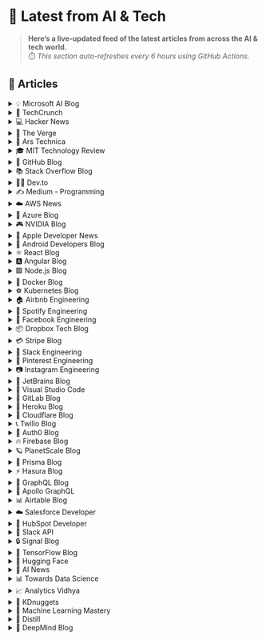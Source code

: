 # 📰 Latest from AI & Tech  

> **Here’s a live-updated feed of the latest articles from across the AI & tech world.**  
> ⏱️ *This section auto-refreshes every 6 hours using GitHub Actions.*

## 📰 Articles
<!-- BLOG-POST-LIST:START -->

<details>
<summary>💡 Microsoft AI Blog</summary>

- [A conversation with Kevin Scott: What’s next in AI](https://blogs.microsoft.com/ai/a-conversation-with-kevin-scott-whats-next-in-ai/) (2022-12-06)
- [From Hot Wheels to handling content: How brands are using Microsoft AI to be more productive and imaginative](https://blogs.microsoft.com/ai/from-hot-wheels-to-handling-content-how-brands-are-using-microsoft-ai-to-be-more-productive-and-imaginative/) (2022-10-12)
- [Microsoft open sources its ‘farm of the future’ toolkit](https://blogs.microsoft.com/ai/microsoft-open-sources-its-farm-of-the-future-toolkit/) (2022-10-06)
- [How data and AI will transform contact centres for financial services](https://cloudblogs.microsoft.com/industry-blog/en-gb/financial-services/2022/07/25/how-data-and-ai-will-transform-contact-centres-for-financial-services/) (2022-07-25)
- [AI-equipped drones study dolphins on the edge of extinction](https://news.microsoft.com/apac/features/ai-drones-dolphins-maui63/) (2022-07-21)

</details>

<details>
<summary>🚀 TechCrunch</summary>

- [Nothing closes $200M Series C led by Tiger Global, plans AI-first device launch](https://techcrunch.com/2025/09/15/nothing-closes-200m-series-c-led-by-tiger-global-plans-ai-first-device-launch/) (2025-09-16)
- [Rodatherm Energy wants to make geothermal more efficient, but will it be cheaper?](https://techcrunch.com/2025/09/15/rodatherm-energy-wants-to-make-geothermal-more-efficient-but-will-it-be-cheaper/) (2025-09-15)
- [With no DOJ breakup, Alphabet becomes a $3 trillion company ](https://techcrunch.com/2025/09/15/with-no-doj-breakup-alphabet-becomes-a-3-trillion-company/) (2025-09-15)
- [Divergent raises $290M to expand production of specialized military parts](https://techcrunch.com/2025/09/15/divergent-raises-290m-to-expand-production-of-specialized-military-parts/) (2025-09-15)
- [Robinhood plans to launch a startups fund open to all retail investors ](https://techcrunch.com/2025/09/15/robinhood-plans-to-launch-a-startups-fund-open-to-all-retail-investors/) (2025-09-15)

</details>

<details>
<summary>💻 Hacker News</summary>

- [Public static void main(String[] args) is dead](https://mccue.dev/pages/9-16-25-psvm) (2025-09-16)
- [Show HN: Pyproc – Call Python from Go Without CGO or Microservices](https://github.com/YuminosukeSato/pyproc) (2025-09-16)
- ["Your" vs. "My" in user interfaces](https://adamsilver.io/blog/your-vs-my-in-user-interfaces/) (2025-09-16)
- [Linux phones are more important now than ever](https://feddit.org/post/18353777) (2025-09-16)
- [I feel Apple has lost its alignment with me and other long-time customers](https://morrick.me/archives/10137) (2025-09-16)

</details>

<details>
<summary>📱 The Verge</summary>

- [Amazon’s next Prime Day sale is happening on October 7th](https://www.theverge.com/news/774151/amazon-october-prime-day-fall-dates-2025) (2025-09-16)
- [The best Xbox controller to buy right now](https://www.theverge.com/23025443/best-xbox-controllers-one-series-x-s) (2025-09-15)
- [Here are the best AirPods deals you can get right now](https://www.theverge.com/21302051/best-apple-airpods-deals) (2025-09-15)
- [Facebook gave our data to Cambridge Analytica and all I got was this $38.36](https://www.theverge.com/tech/778472/facebook-gave-our-data-to-cambridge-analytica-and-all-i-got-was-this-38-36) (2025-09-15)
- [The Supreme Court is Google’s last hope to avoid an Epic reckoning in October](https://www.theverge.com/news/778332/google-epic-play-store-lawsuit-30-days-supreme-court) (2025-09-15)

</details>

<details>
<summary>🔬 Ars Technica</summary>

- [Northrop Grumman’s new spacecraft is a real chonker](https://arstechnica.com/space/2025/09/northrop-grummans-new-spacecraft-is-a-real-chonker/) (2025-09-15)
- [RFK Jr. adds more anti-vaccine members to CDC vaccine advisory panel](https://arstechnica.com/health/2025/09/meet-the-latest-anti-vaccine-voices-on-rfk-jr-s-cdc-advisory-panel/) (2025-09-15)
- [Google releases VaultGemma, its first privacy-preserving LLM](https://arstechnica.com/ai/2025/09/google-releases-vaultgemma-its-first-privacy-preserving-llm/) (2025-09-15)
- [Internet Archive’s big battle with music publishers ends in settlement](https://arstechnica.com/tech-policy/2025/09/internet-archives-big-battle-with-music-publishers-ends-in-settlement/) (2025-09-15)
- [What do people actually use ChatGPT for? OpenAI provides some numbers.](https://arstechnica.com/ai/2025/09/seven-things-we-learned-from-openais-first-study-on-chatgpt-usage/) (2025-09-15)

</details>

<details>
<summary>🎓 MIT Technology Review</summary>

- [The Download: computing’s bright young minds, and cleaning up satellite streaks](https://www.technologyreview.com/2025/09/15/1123608/the-download-computings-bright-young-minds-and-cleaning-up-satellite-streaks/) (2025-09-15)
- [The Download: America’s gun crisis, and how AI video models work](https://www.technologyreview.com/2025/09/12/1123577/the-download-americas-gun-crisis-and-how-ai-video-models-work/) (2025-09-12)
- [How do AI models generate videos?](https://www.technologyreview.com/2025/09/12/1123562/how-do-ai-models-generate-videos/) (2025-09-12)
- [We can’t “make American children healthy again” without tackling the gun crisis](https://www.technologyreview.com/2025/09/11/1123553/maha-report-gun-violence-checkup/) (2025-09-11)
- [Partnering with generative AI in the finance function](https://www.technologyreview.com/2025/09/11/1123508/partnering-with-generative-ai-in-the-finance-function/) (2025-09-11)

</details>

<details>
<summary>🐙 GitHub Blog</summary>

- [Post-quantum security for SSH access on GitHub](https://github.blog/engineering/platform-security/post-quantum-security-for-ssh-access-on-github/) (2025-09-15)
- [Building personal apps with open source and AI](https://github.blog/open-source/maintainers/building-personal-apps-with-open-source-and-ai/) (2025-09-12)
- [GitHub Availability Report: August 2025](https://github.blog/news-insights/company-news/github-availability-report-august-2025/) (2025-09-11)
- [GitHub Copilot coding agent 101: Getting started with agentic workflows on GitHub](https://github.blog/ai-and-ml/github-copilot/github-copilot-coding-agent-101-getting-started-with-agentic-workflows-on-github/) (2025-09-11)
- [Your guide to GitHub Universe 2025: The schedule just launched!](https://github.blog/news-insights/company-news/your-guide-to-github-universe-2025-the-schedule-just-launched/) (2025-09-10)

</details>

<details>
<summary>📚 Stack Overflow Blog</summary>

- [What an MCP implementation looks like at a CRM company](https://stackoverflow.blog/2025/09/16/what-an-mcp-implementation-looks-like-at-a-crm-company/) (2025-09-16)
- [Planning to Arm mobile devices with chips that handle AI](https://stackoverflow.blog/2025/09/12/planning-to-arm-mobile-devices-with-chips-that-handle-ai/) (2025-09-12)
- [How AI is reshaping developer teams and the future of software development](https://stackoverflow.blog/2025/09/11/how-ai-is-reshaping-developer-teams/) (2025-09-11)
- [AI vs Gen Z: How AI has changed the career pathway for junior developers](https://stackoverflow.blog/2025/09/10/ai-vs-gen-z/) (2025-09-10)
- [We built stackoverflow.ai with the community and for the community](https://stackoverflow.blog/2025/09/09/we-built-stackoverflow-ai-with-the-community-and-for-the-community/) (2025-09-09)

</details>

<details>
<summary>👨‍💻 Dev.to</summary>

- [A Beginner’s Guide to Channel Attribution Modeling in Marketing (with Markov Chains and an R Case Study)](https://dev.to/thedatageek/a-beginners-guide-to-channel-attribution-modeling-in-marketing-with-markov-chains-and-an-r-case-3m03) (2025-09-16)
- [Stop Repeating Yourself: How Custom Hooks Will Change Your React Code Forever](https://dev.to/ilsa_shaikh_089e2bfab0bf4/stop-repeating-yourself-how-custom-hooks-will-change-your-react-code-forever-36i) (2025-09-16)
- [Ringer Movies: ‘Tin Cup’ — Classic Sports Movie, Flawed Classic, or Both? | The Rewatchables](https://dev.to/popcorn_movies/ringer-movies-tin-cup-classic-sports-movie-flawed-classic-or-both-the-rewatchables-4dal) (2025-09-16)
- [How to structure a Modular Monolith](https://dev.to/shieldstring/how-to-structure-a-modular-monolith-110o) (2025-09-16)
- [It helps beginners in ML not just preprocess data (missing values, encoding, scaling, outliers) but also generate reports + plots of transformations. ⚡](https://dev.to/rushedcomet/it-helps-beginners-in-ml-not-just-preprocess-data-missing-values-encoding-scaling-outliers-but-5ehp) (2025-09-16)

</details>

<details>
<summary>✍️ Medium - Programming</summary>

- [The Art of Defensive Programming](https://shadisbaih.medium.com/the-art-of-defensive-programming-da5f87e0959a?source=rss------programming-5) (2025-09-16)
- [ Premium Real Estate Investment Near Jaipur](https://medium.com/@yogeshnagar_83290/premium-real-estate-investment-near-jaipur-fe0b65e70b03?source=rss------programming-5) (2025-09-16)
- [The programming has 0 so u can start anytime](https://medium.com/@shivangi.rgsm105/the-programming-has-0-so-u-can-start-anytime-98cac2f63be9?source=rss------programming-5) (2025-09-16)
- [How to Reduce Docker Image Size with Multi-Stage Builds](https://medium.com/@kanhaaggarwal/how-to-reduce-docker-image-size-with-multi-stage-builds-cb9035b6cfba?source=rss------programming-5) (2025-09-16)
- [Network Requests with Ktor Client in Android Jetpack Compose](https://alenibric.medium.com/network-requests-with-ktor-client-in-android-jetpack-compose-ff2202501bb4?source=rss------programming-5) (2025-09-16)

</details>

<details>
<summary>☁️ AWS News</summary>

- [AWS named as a Leader in 2025 Gartner Magic Quadrant for Cloud-Native Application Platforms and Container Management](https://aws.amazon.com/blogs/aws/aws-named-as-a-leader-in-2025-gartner-magic-quadrant-for-cloud-native-application-platforms-and-container-management/) (2025-09-15)
- [AWS Weekly Roundup: Strands Agents 1M+ downloads, Cloud Club Captain, AI Agent Hackathon, and more (September 15, 2025)](https://aws.amazon.com/blogs/aws/aws-weekly-roundup-strands-agents-1m-downloads-cloud-club-captain-ai-agent-hackathon-and-more-september-15-2025/) (2025-09-15)
- [Announcing Amazon EC2 M4 and M4 Pro Mac instances](https://aws.amazon.com/blogs/aws/announcing-amazon-ec2-m4-and-m4-pro-mac-instances/) (2025-09-12)
- [Accelerate serverless testing with LocalStack integration in VS Code IDE](https://aws.amazon.com/blogs/aws/accelerate-serverless-testing-with-localstack-integration-in-vs-code-ide/) (2025-09-11)
- [AWS Weekly Roundup: AWS Transform, Amazon Neptune, and more (September 8, 2025)](https://aws.amazon.com/blogs/aws/aws-weekly-roundup-aws-transform-amazon-neptune-and-more-september-8-2025/) (2025-09-08)

</details>

<details>
<summary>🔵 Azure Blog</summary>

- [Accelerating AI and databases with Azure Container Storage, now 7 times faster and open source](https://azure.microsoft.com/en-us/blog/accelerating-ai-and-databases-with-azure-container-storage-now-7-times-faster-and-open-source/) (2025-09-15)
- [Agent Factory: Connecting agents, apps, and data with new open standards like MCP and A2A](https://azure.microsoft.com/en-us/blog/agent-factory-connecting-agents-apps-and-data-with-new-open-standards-like-mcp-and-a2a/) (2025-09-10)
- [Ask Ralph: Where style meets AI—a new era of conversational commerce](https://www.microsoft.com/en-us/industry/blog/retail/2025/09/09/ask-ralph-where-style-meets-ai-a-new-era-of-conversational-commerce/) (2025-09-09)
- [Azure mandatory multifactor authentication: Phase 2 starting in October 2025](https://azure.microsoft.com/en-us/blog/azure-mandatory-multifactor-authentication-phase-2-starting-in-october-2025/) (2025-09-05)
- [Microsoft Cost Management updates—July & August 2025](https://azure.microsoft.com/en-us/blog/microsoft-cost-management-updates-july-august-2025/) (2025-09-04)

</details>

<details>
<summary>🎮 NVIDIA Blog</summary>

- [Reaching Across the Isles: UK-LLM Brings AI to UK Languages With NVIDIA Nemotron](https://blogs.nvidia.com/blog/uk-llm-nemotron/) (2025-09-14)
- [Paint It Blackwell: GeForce RTX 5080 SuperPOD Rollout Begins](https://blogs.nvidia.com/blog/geforce-now-thursday-blackwell-rtx-launch/) (2025-09-10)
- [‘Safety First, Always,’ NVIDIA VP of Automotive Says, Unveiling the Future of AI-Defined Vehicles at IAA Mobility](https://blogs.nvidia.com/blog/iaa-mobility-ai-defined-vehicles/) (2025-09-09)
- [NVIDIA Blackwell Ultra Sets the Bar in New MLPerf Inference Benchmark](https://blogs.nvidia.com/blog/mlperf-inference-blackwell-ultra/) (2025-09-09)
- [NVIDIA Partners With AI Infrastructure Ecosystem to Unveil Reference Design for Giga-Scale AI Factories](https://blogs.nvidia.com/blog/ai-factories-reference-design/) (2025-09-09)

</details>

<details>
<summary>🍎 Apple Developer News</summary>

- [App Store submissions now open for the latest OS releases](https://developer.apple.com/news/?id=6lxhtioi) (2025-09-09)
- [Hello Developer: September 2025](https://developer.apple.com/news/?id=6zd7a3al) (2025-09-02)
- [Awe dropping.](https://developer.apple.com/news/?id=p9nukitr) (2025-08-26)
- [Tax and Price Updates for Apps, In-App Purchases, and Subscriptions](https://developer.apple.com/news/?id=yo2104n5) (2025-08-21)
- [Hello Developer: August 2025](https://developer.apple.com/news/?id=4qkavrhc) (2025-08-05)

</details>

<details>
<summary>🤖 Android Developers Blog</summary>

- [Simplifying advanced networking with DHCPv6 Prefix Delegation](https://android-developers.googleblog.com/2025/09/simplifying-advanced-networking-with.html) (2025-09-15)
- [HDR and User Interfaces](https://android-developers.googleblog.com/2025/09/hdr-and-user-interfaces.html) (2025-09-10)
- [#WeArePlay: Meet the people using Google AI to solve problems in agriculture, education, and pet care](https://android-developers.googleblog.com/2025/09/weareplay-meet-people-using-google-ai.html) (2025-09-10)
- [Improve app performance with optimized resource shrinking](https://android-developers.googleblog.com/2025/09/improve-app-performance-with-optimized-resource-shrinking.html) (2025-09-09)
- [Elevating media playback: Introducing preloading with Media3 - Part 1](https://android-developers.googleblog.com/2025/09/introducing-preloading-with-media3.html) (2025-09-05)

</details>

<details>
<summary>⚛️ React Blog</summary>

- [React Labs: What We've Been Working On – June 2022](https://reactjs.org/blog/2022/06/15/react-labs-what-we-have-been-working-on-june-2022.html) (2022-06-15)
- [React v18.0](https://reactjs.org/blog/2022/03/29/react-v18.html) (2022-03-29)
- [How to Upgrade to React 18](https://reactjs.org/blog/2022/03/08/react-18-upgrade-guide.html) (2022-03-08)
- [React Conf 2021 Recap](https://reactjs.org/blog/2021/12/17/react-conf-2021-recap.html) (2021-12-17)
- [The Plan for React 18](https://reactjs.org/blog/2021/06/08/the-plan-for-react-18.html) (2021-06-08)

</details>

<details>
<summary>🅰️ Angular Blog</summary>

- [Angular Summer Update 2025](https://blog.angular.dev/angular-summer-update-2025-1987592a0b42?source=rss----447683c3d9a3---4) (2025-08-29)
- [The Angular Custom Profiling Track is now available](https://blog.angular.dev/the-angular-custom-profiling-track-is-now-available-0f9d8d36218a?source=rss----447683c3d9a3---4) (2025-07-02)
- [Announcing Angular v20](https://blog.angular.dev/announcing-angular-v20-b5c9c06cf301?source=rss----447683c3d9a3---4) (2025-05-28)
- [Build AI-Powered Apps With Genkit and Angular](https://blog.angular.dev/build-ai-powered-apps-with-genkit-and-angular-707db8918c3a?source=rss----447683c3d9a3---4) (2025-03-18)
- [Seamless data fetching with httpResource](https://blog.angular.dev/seamless-data-fetching-with-httpresource-71ba7c4169b9?source=rss----447683c3d9a3---4) (2025-03-07)

</details>

<details>
<summary>🟩 Node.js Blog</summary>

- [Node.js v24.8.0 (Current)](https://nodejs.org/en/blog/release/v24.8.0) (2025-09-10)
- [Node.js v20.19.5 (LTS)](https://nodejs.org/en/blog/release/v20.19.5) (2025-09-03)
- [Node.js v22.19.0 (LTS)](https://nodejs.org/en/blog/release/v22.19.0) (2025-08-28)
- [Node.js v24.7.0 (Current)](https://nodejs.org/en/blog/release/v24.7.0) (2025-08-27)
- [Node.js v24.6.0 (Current)](https://nodejs.org/en/blog/release/v24.6.0) (2025-08-14)

</details>

<details>
<summary>🐳 Docker Blog</summary>

- [The Nine Rules of AI PoC Success: How to Build Demos That Actually Ship](https://www.docker.com/blog/ai-poc-success-rules/) (2025-09-15)
- [From Hallucinations to Prompt Injection: Securing AI Workflows at Runtime](https://www.docker.com/blog/secure-ai-agents-runtime-security/) (2025-09-10)
- [Docker Acquisition of MCP Defender Helps Meet Challenges of Securing the Agentic Future](https://www.docker.com/blog/docker-acquires-mcp-defender-ai-agent-security/) (2025-09-05)
- [Hybrid AI Isn’t the Future — It’s Here (and It Runs in Docker using the Minions protocol)](https://www.docker.com/blog/hybrid-ai-and-how-it-runs-in-docker/) (2025-09-04)
- [You are Doing MCP Wrong: 3 Big Misconceptions](https://www.docker.com/blog/mcp-misconceptions-tools-agents-not-api/) (2025-09-03)

</details>

<details>
<summary>☸️ Kubernetes Blog</summary>

- [Kubernetes v1.34: Decoupled Taint Manager Is Now Stable](https://kubernetes.io/blog/2025/09/15/kubernetes-v1-34-decoupled-taint-manager-is-now-stable/) (2025-09-15)
- [Kubernetes v1.34: Autoconfiguration for Node Cgroup Driver Goes GA](https://kubernetes.io/blog/2025/09/12/kubernetes-v1-34-cri-cgroup-driver-lookup-now-ga/) (2025-09-12)
- [Kubernetes v1.34: Mutable CSI Node Allocatable Graduates to Beta](https://kubernetes.io/blog/2025/09/11/kubernetes-v1-34-mutable-csi-node-allocatable-count/) (2025-09-11)
- [Kubernetes v1.34: Use An Init Container To Define App Environment Variables](https://kubernetes.io/blog/2025/09/10/kubernetes-v1-34-env-files/) (2025-09-10)
- [Kubernetes v1.34: Snapshottable API server cache](https://kubernetes.io/blog/2025/09/09/kubernetes-v1-34-snapshottable-api-server-cache/) (2025-09-09)

</details>

<details>
<summary>🏠 Airbnb Engineering</summary>

- [Migrating Airbnb’s JVM Monorepo to Bazel](https://medium.com/airbnb-engineering/migrating-airbnbs-jvm-monorepo-to-bazel-33f90eda51ec?source=rss----53c7c27702d5---4) (2025-08-13)
- [Seamless Istio Upgrades at Scale](https://medium.com/airbnb-engineering/seamless-istio-upgrades-at-scale-bcb0e49c5cf8?source=rss----53c7c27702d5---4) (2025-08-07)
- [Achieving High Availability with distributed database on Kubernetes at Airbnb](https://medium.com/airbnb-engineering/achieving-high-availability-with-distributed-database-on-kubernetes-at-airbnb-58cc2e9856f4?source=rss----53c7c27702d5---4) (2025-07-28)
- [Understanding and Improving SwiftUI Performance](https://medium.com/airbnb-engineering/understanding-and-improving-swiftui-performance-37b77ac61896?source=rss----53c7c27702d5---4) (2025-06-24)
- [Load Testing with Impulse at Airbnb](https://medium.com/airbnb-engineering/load-testing-with-impulse-at-airbnb-f466874d03d2?source=rss----53c7c27702d5---4) (2025-06-09)

</details>

<details>
<summary>🎵 Spotify Engineering</summary>

- [Incident Report: Spotify Outage on April 16, 2025](https://engineering.atspotify.com/2025/5/incident-report-spotify-outage-on-april-16-2025/) (2025-05-09)
- [Celebrating Five Years of Backstage: From Open Source Project to Enterprise Business](https://engineering.atspotify.com/2025/4/celebrating-five-years-of-backstage/) (2025-04-23)
- [A Behind-the-Scenes Look at How We Release the Spotify App (Part 1)](https://engineering.atspotify.com/2025/4/how-we-release-the-spotify-app-part-1/) (2025-04-17)
- [An Insider’s Tips for Taking the Certified Backstage Associate (CBA) Exam](https://engineering.atspotify.com/2025/3/certified-backstage-associate-exam-tips/) (2025-03-25)
- [Building Confidence: A Case Study in How to Create Confidence Scores for GenAI Applications](https://engineering.atspotify.com/2024/12/building-confidence-a-case-study-in-how-to-create-confidence-scores-for-genai-applications/) (2024-12-12)

</details>

<details>
<summary>👥 Facebook Engineering</summary>

- [Read Meta’s 2025 Sustainability Report](https://sustainability.atmeta.com/2025-sustainability-report/) (2025-09-12)
- [A New Ranking Framework for Better Notification Quality on Instagram](https://engineering.fb.com/2025/09/02/ml-applications/a-new-ranking-framework-for-better-notification-quality-on-instagram/) (2025-09-02)
- [Enabling Kotlin incremental compilation on Buck2](https://engineering.fb.com/2025/08/26/open-source/enabling-kotlin-incremental-compilation-on-buck2/) (2025-08-26)
- [Creating AI agent solutions for warehouse data access and security](https://engineering.fb.com/2025/08/13/data-infrastructure/agentic-solution-for-warehouse-data-access/) (2025-08-13)
- [Federation Platform and Privacy Waves: How Meta distributes compliance-related tasks at scale](https://engineering.fb.com/2025/08/11/security/federation-platform-privacy-waves-meta-distributes-compliance-tasks/) (2025-08-11)

</details>

<details>
<summary>📦 Dropbox Tech Blog</summary>

- [Hack Week 2025: How these engineers liquid-cooled a GPU server](https://dropbox.tech/culture/hack-week-2025-liquid-cooling-gpu-server) (2025-08-27)
- [Driving AI adoption at Dropbox: a conversation with CTO Ali Dasdan](https://dropbox.tech/culture/ai-adoption-productivity-dropbox-cto-ali-dasdan) (2025-08-19)
- [Making file encryption fast and secure for teams with advanced key management](https://dropbox.tech/security/file-encryption-teams-advanced-key-management) (2025-07-10)
- [Seventh-generation server hardware at Dropbox: our most efficient and capable architecture yet](https://dropbox.tech/infrastructure/seventh-generation-server-hardware) (2025-07-02)
- [How we brought multimedia search to Dropbox Dash](https://dropbox.tech/infrastructure/multimedia-search-dropbox-dash-evolution) (2025-05-29)

</details>

<details>
<summary>💳 Stripe Blog</summary>

- [A framework for pricing AI products](https://stripe.com/blog/a-framework-for-pricing-ai-products) (2025-09-11)
- [Introducing Tempo, the payments-first blockchain](https://tempo.xyz/launch-announcement) (2025-09-04)
- [The conversion paradox: 3DS trends in regulated markets](https://stripe.com/blog/3ds-trends-in-regulated-markets) (2025-08-26)
- [The top industries and business models using AI for fraud prevention](https://stripe.com/blog/top-industries-and-business-models-using-ai-for-fraud-prevention) (2025-08-12)
- [How we built it: Jurisdiction resolution for Stripe Tax](https://stripe.com/blog/how-we-built-it-jurisdiction-resolution-for-stripe-tax) (2025-07-10)

</details>

<details>
<summary>💬 Slack Engineering</summary>

- [Building Slack’s Anomaly Event Response](https://slack.engineering/building-slacks-anomaly-event-response/) (2025-09-04)
- [Optimizing Our E2E Pipeline](https://slack.engineering/speedup-e2e-testing/) (2025-04-14)
- [How we built enterprise search to be secure and private](https://slack.engineering/how-we-built-enterprise-search-to-be-secure-and-private/) (2025-03-07)
- [Automated Accessibility Testing at Slack](https://slack.engineering/automated-accessibility-testing-at-slack/) (2025-01-07)
- [Migration Automation: Easing the Jenkins → GHA shift with help from AI](https://slack.engineering/migration-automation-easing-the-jenkins-%e2%86%92-gha-shift-with-help-from-ai/) (2024-12-16)

</details>

<details>
<summary>📌 Pinterest Engineering</summary>

- [Next Gen Data Processing at Massive Scale At Pinterest With Moka (Part 2 of 2)](https://medium.com/pinterest-engineering/next-gen-data-processing-at-massive-scale-at-pinterest-with-moka-part-2-of-2-d0210ded34e0?source=rss-ef81ef829bcb------2) (2025-09-10)
- [Developer Experience at Pinterest: The Journey to PinConsole](https://medium.com/pinterest-engineering/developer-experience-at-pinterest-the-journey-to-pinconsole-b34ac9e3bdd9?source=rss-ef81ef829bcb------2) (2025-08-22)
- [Debugging the One-in-a-Million Failure: Migrating Pinterest’s Search Infrastructure to Kubernetes](https://medium.com/pinterest-engineering/debugging-the-one-in-a-million-failure-migrating-pinterests-search-infrastructure-to-kubernetes-bef9af9dabf4?source=rss-ef81ef829bcb------2) (2025-07-16)
- [Next Gen Data Processing at Massive Scale At Pinterest With Moka (Part 1 of 2)](https://medium.com/pinterest-engineering/next-gen-data-processing-at-massive-scale-at-pinterest-with-moka-part-1-of-2-39a36d5e82c4?source=rss-ef81ef829bcb------2) (2025-07-11)
- [Scaling Pinterest ML Infrastructure with Ray: From Training to End-to-End ML Pipelines](https://medium.com/pinterest-engineering/scaling-pinterest-ml-infrastructure-with-ray-from-training-to-end-to-end-ml-pipelines-4038b9e837a0?source=rss-ef81ef829bcb------2) (2025-06-24)

</details>

<details>
<summary>📷 Instagram Engineering</summary>

- [The Instagram Engineering Blog has a new location](https://instagram-engineering.com/the-instagram-engineering-blog-has-a-new-location-85de9ab8d90f?source=rss----37dc2a3034f2---4) (2022-07-12)
- [Five things I learned about working on content quality at Instagram](https://instagram-engineering.com/five-things-i-learned-about-working-on-content-quality-at-instagram-5031b1342bea?source=rss----37dc2a3034f2---4) (2020-01-25)
- [Instagram Data Saver Mode](https://instagram-engineering.com/instagram-data-saver-mode-ffb01fd5a6bd?source=rss----37dc2a3034f2---4) (2019-12-13)
- [Powered by AI: Instagram’s Explore recommender system](https://instagram-engineering.com/powered-by-ai-instagrams-explore-recommender-system-7ca901d2a882?source=rss----37dc2a3034f2---4) (2019-11-26)
- [10 Questions with Shupin Mao, Well-being tech lead](https://instagram-engineering.com/10-questions-with-shupin-mao-well-being-tech-lead-3b19f19b168d?source=rss----37dc2a3034f2---4) (2019-11-08)

</details>

<details>
<summary>💎 JetBrains Blog</summary>

- [Introducing the Constexpr Debugger](https://blog.jetbrains.com/clion/2025/09/introducing-constexpr-debugger/) (2025-09-15)
- [GameDev Day 2025 Is Back in October!](https://blog.jetbrains.com/dotnet/2025/09/15/gamedev-day-2025-is-back-in-october/) (2025-09-14)
- [Your Voice Belongs Here: Creating Compelling KotlinConf Proposals [Livestream]](https://blog.jetbrains.com/kotlin/2025/09/creating-kotlinconf-proposals/) (2025-09-12)
- [Achieve Effortless GitHub Releases With a New Plugin for TeamCity](https://blog.jetbrains.com/teamcity/2025/09/teamcity-github-releases-plugin/) (2025-09-12)
- [JetBrains at the ICPC World Finals 2025 Baku](https://blog.jetbrains.com/blog/2025/09/11/jetbrains-at-the-icpc-world-finals-2025-baku/) (2025-09-11)

</details>

<details>
<summary>📝 Visual Studio Code</summary>

- [Introducing auto model selection (preview)](https://code.visualstudio.com/blogs/2025/09/15/autoModelSelection) (2025-09-15)
- [August 2025 (version 1.104)](https://code.visualstudio.com/updates/v1_104) (2025-09-11)
- [VS Code Dev Days – Join an event near you to learn about AI-assisted development](https://code.visualstudio.com/blogs/2025/08/27/vscode-dev-days) (2025-08-26)
- [July 2025 (version 1.103)](https://code.visualstudio.com/updates/v1_103) (2025-08-07)
- [Command GitHub's Coding Agent from VS Code](https://code.visualstudio.com/blogs/2025/07/17/copilot-coding-agent) (2025-07-17)

</details>

<details>
<summary>🦊 GitLab Blog</summary>

- [GitLab and Accenture announce Global Reseller Agreement](https://about.gitlab.com/blog/gitlab-and-accenture-announce-global-reseller-agreement/) (2025-09-15)
- [How we supercharged GitLab CI statuses with WebSockets](https://about.gitlab.com/blog/how-we-supercharged-gitlab-ci-statuses-with-websockets/) (2025-09-15)
- [Supercharge your Git workflows](https://about.gitlab.com/blog/supercharge-your-git-workflows/) (2025-09-10)
- [A developer's guide to building secure retail apps with GitLab](https://about.gitlab.com/blog/a-developers-guide-to-building-secure-retail-apps-with-gitlab/) (2025-09-04)
- [Vibe coding with GitLab Duo Agent Platform: Issue to MR Flow](https://about.gitlab.com/blog/vibe-coding-with-gitlab-duo-agent-platform-issue-to-mr-flow/) (2025-09-03)

</details>

<details>
<summary>💜 Heroku Blog</summary>

- [Securing Salesforce Integrations with Heroku AppLink](https://www.heroku.com/blog/securing-salesforce-integrations-with-heroku-applink/) (2025-09-10)
- [Triage and Fix with Confidence: heroku run and OTel on Heroku Fir](https://www.heroku.com/blog/heroku-run-and-otel-on-heroku-fir/) (2025-09-08)
- [Corrective Action Update for the Heroku June 10th Outage](https://www.heroku.com/blog/corrective-action-update-june-10-outage/) (2025-09-05)
- [Discover How Heroku’s AI PaaS Delivers Real-World Results at Dreamforce](https://www.heroku.com/blog/heroku-ai-paas-dreamforce-2025/) (2025-09-04)
- [Amazon Nova Models: Now Available on Heroku](https://www.heroku.com/blog/amazon-nova-models-now-available/) (2025-08-26)

</details>

<details>
<summary>🔶 Cloudflare Blog</summary>

- [Integrating CrowdStrike Falcon Fusion SOAR with Cloudflare’s SASE platform](https://blog.cloudflare.com/integrating-crowdstrike-falcon-fusion-soar-with-cloudflares-sase-platform/) (2025-09-15)
- [A deep dive into Cloudflare’s September 12, 2025 dashboard and API outage](https://blog.cloudflare.com/deep-dive-into-cloudflares-sept-12-dashboard-and-api-outage/) (2025-09-13)
- [Bringing Node.js HTTP servers to Cloudflare Workers](https://blog.cloudflare.com/bringing-node-js-http-servers-to-cloudflare-workers/) (2025-09-08)
- [Addressing the unauthorized issuance of multiple TLS certificates for 1.1.1.1](https://blog.cloudflare.com/unauthorized-issuance-of-certificates-for-1-1-1-1/) (2025-09-04)
- [AI Week 2025: Recap](https://blog.cloudflare.com/ai-week-2025-wrapup/) (2025-09-03)

</details>

<details>
<summary>📞 Twilio Blog</summary>

- [
Redesigning Twilio’s Onboarding Experience: What’s New
](
https://www.twilio.com/en-us/blog/developers/redesigning-twilio-onboarding-experience-whats-new
) (2025-09-10)
- [
Twilio’s 2025 Heightened Awareness Period: Ensuring Reliable Messaging for Peak Season
](
https://www.twilio.com/en-us/blog/products/twilio-s-2025-heightened-awareness-period--ensuring-reliable-mes
) (2025-09-10)
- [
A Heartfelt Thanks to Our Community of Builders
](
https://www.twilio.com/en-us/blog/company/news/fast-company-2025-best-workplaces-innovators
) (2025-09-09)
- [
The End of the Emergency Plan-as-Usual
](
https://www.twilio.com/en-us/blog/insights/crisis-readiness-use-cases
) (2025-09-09)
- [
Perform a Warm Transfer to a Human Agent from the OpenAI Realtime API using Twilio Programmable SIP and TypeScript
](
https://www.twilio.com/en-us/blog/developers/tutorials/product/warm-transfer-openai-realtime-programmable-sip
) (2025-09-08)

</details>

<details>
<summary>🔐 Auth0 Blog</summary>

- [Integrate Your Auth0 Secured Remote MCP Server in ChatGPT Developer Mode](https://auth0.com/blog/add-remote-mcp-server-chatgpt/) (2025-09-11)
- [Defending Against AI-Powered CLI Supply Chain Attacks](https://auth0.com/blog/defending-against-ai-powered-cli-supply-chain-attacks/) (2025-09-10)
- [August 2025 in Auth0: Non-Unique Emails, DPoP, and TLS Fingerprints](https://auth0.com/blog/august-2025-in-auth0-non-unique-emails-dpop-and-tls-fingerprints/) (2025-09-09)
- [How to Configure the Auth0 MCP Server in VS Code for AI Assistant Integration](https://auth0.com/blog/auth0-mcp-server-in-vscode/) (2025-09-08)
- [Dealing With Non-Human Identities](https://auth0.com/blog/dealing-with-non-human-identities-nhi/) (2025-09-05)

</details>

<details>
<summary>🔥 Firebase Blog</summary>

- [#FirebaserFriday: Frank van Puffelen](http://firebase.googleblog.com/2022/02/meet-firebaser-Puf.html) (2022-03-18)
- [How Firebase Performance Monitoring optimized app startup time](http://firebase.googleblog.com/2022/03/how-Firebase-Performance-Monitoring-optimized-app-startup-time.html) (2022-03-09)
- [Using Machine Learning to optimize mobile game experiences](http://firebase.googleblog.com/2022/02/custom-ondevice-machine-learning.html) (2022-02-15)
- [Accept Payments with Cloud Firestore and Google Pay](http://firebase.googleblog.com/2022/02/accept-payments-with-Cloud-Firestore-and-Google-Pay.html) (2022-02-11)
- [Everything you need to know about Remote Config’s latest personalization feature](http://firebase.googleblog.com/2022/01/remote-config-personalization-overview.html) (2022-01-26)

</details>

<details>
<summary>🪐 PlanetScale Blog</summary>

- [Postgres High Availability with CDC](https://planetscale.com/blog/postgres-ha-with-cdc) (2025-09-12)
- [Announcing Neki](https://planetscale.com/blog/announcing-neki) (2025-08-11)
- [Caching](https://planetscale.com/blog/caching) (2025-07-08)
- [The principles of extreme fault tolerance](https://planetscale.com/blog/the-principles-of-extreme-fault-tolerance) (2025-07-03)
- [Announcing PlanetScale for Postgres](https://planetscale.com/blog/planetscale-for-postgres) (2025-07-01)

</details>

<details>
<summary>🔷 Prisma Blog</summary>

- [Key takeaways from the Discover Data DX virtual event](https://www.prisma.io/blog/datadx-event-recap-z5Pcp6HzBz5m) (2023-12-13)
- [Prisma Accelerate now in General Availability](https://www.prisma.io/blog/accelerate-ga-release-I9cQM6bSf2g6) (2023-10-26)
- [Support for Serverless Database Drivers in Prisma ORM Is Now in Preview](https://www.prisma.io/blog/serverless-database-drivers-KML1ehXORxZV) (2023-10-06)
- [Launching the Data DX Manifesto: Shaping a new paradigm in data-driven development](https://www.prisma.io/blog/datadx-manifesto-ikgyqj170k8h) (2023-10-05)
- [SQLite on the Edge: Prisma Support for Turso is in Early Access](https://www.prisma.io/blog/prisma-turso-ea-support-rXGd_Tmy3UXX) (2023-09-28)

</details>

<details>
<summary>⚡ Hasura Blog</summary>

- [Data access layer: Unlocking the full potential of financial data](https://hasura.io/blog/data-access-layer-unlocking-the-full-potential-of-financial-data/) (2025-03-24)
- [Time-traveling through your data architecture: Using data agents to understand change](https://hasura.io/blog/time-traveling-through-your-data-architecture-using-data-agents-to-understand-change/) (2025-03-19)
- [Data products, data contracts: A new model for data management in financial services](https://hasura.io/blog/data-products-data-contracts-a-new-model-for-data-management-in-financial-services/) (2025-03-18)
- [How PromptQL achieves 100% accuracy for AI on enterprise data](https://hasura.io/blog/how-promptql-achieves-100-accuracy-for-ai-on-enterprise-data/) (2025-03-11)
- [Hasura: Powerful access control on MongoDB data](https://hasura.io/blog/hasura-powerful-access-control-on-mongodb-data/) (2025-03-05)

</details>

<details>
<summary>🔗 GraphQL Blog</summary>

- [Introducing the New GraphQL.org: A Decade of Evolution, Redesigned](https://graphql.org/blog/2025-09-08-announcing-graphqldotorg) (2025-09-08)
- [Announcing the September 2025 Edition of the GraphQL Specification](https://graphql.org/blog/2025-09-08-september-edition) (2025-09-08)
- [GraphQL: Supercharging AI](https://graphql.org/blog/2025-07-03-graphql-supercharging-ai) (2025-07-03)
- [📣 May 2025 GraphQL Foundation Board Meeting Recap](https://graphql.org/blog/2025-06-27-governing-board-recap) (2025-06-27)
- [GraphQL.js Docs Updates, April - May 2025](https://graphql.org/blog/2025-06-26-docs-updates) (2025-06-26)

</details>

<details>
<summary>🚀 Apollo GraphQL</summary>

- [Apollo Client 4.0: A Leaner and Cleaner GraphQL Client with No Compromises](https://www.apollographql.com/blog/announcing-apollo-client-4-0) (2025-09-03)
- [How Indeed’s Bold Bet on Parallel API Platforms Paid Off](https://www.apollographql.com/blog/how-indeeds-bold-bet-on-parallel-api-platforms-paid-off) (2025-09-02)
- [MCP Server Builder Drop: July Highlights from San Francisco and New York](https://www.apollographql.com/blog/mcp-server-builder-drop-july-highlights-from-san-francisco-and-new-york) (2025-08-12)
- [Introducing Authorization for Apollo MCP Server: Secure AI Access to Your GraphQL APIs](https://www.apollographql.com/blog/introducing-authorization-for-apollo-mcp-server) (2025-08-08)
- [Announcing the Apollo GraphOS Operator in Public Preview](https://www.apollographql.com/blog/announcing-the-apollo-graphos-operator-in-public-preview) (2025-08-05)

</details>

<details>
<summary>📊 Airtable Blog</summary>

- [Automate 5X more work at the same cost with Airtable AI](https://blog.airtable.com/airtable-ai-price-change/) (2025-05-14)
- [Airtable is now available in AWS Marketplace](https://blog.airtable.com/airtable-available-in-aws-marketplace/) (2024-11-12)
- [It’s time to change the way we build digital products. Introducing, ProductCentral.](https://blog.airtable.com/change-way-build-digital-products/) (2024-10-15)
- [New capabilities to unlock agility at scale](https://blog.airtable.com/launching-new-capabilities-for-the-enterprise/) (2024-09-26)
- [Product in the age of AI: Three bold predictions for the future of product management](https://blog.airtable.com/future-of-product-management/) (2024-09-05)

</details>

<details>
<summary>☁️ Salesforce Developer</summary>

- [Integrate Data Cloud’s Document AI with Agentforce](https://developer.salesforce.com/blogs/2025/09/integrate-data-clouds-document-ai-with-agentforce.html) (2025-09-11)
- [AuraEnabled Apex Methods Are Now Available as Agent Actions](https://developer.salesforce.com/blogs/2025/09/auraenabled-apex-methods-are-now-available-as-agent-actions.html) (2025-09-09)
- [The Salesforce Developer’s Guide to the Winter ’26 Release](https://developer.salesforce.com/blogs/2025/09/winter26-developers.html) (2025-09-08)
- [Build and Manage Agents with Agentforce Python SDK](https://developer.salesforce.com/blogs/2025/09/build-and-manage-agents-with-agentforce-python-sdk.html) (2025-09-04)
- [A Developer’s Guide to Context Engineering with Agentforce](https://developer.salesforce.com/blogs/2025/08/a-developers-guide-to-context-engineering-with-agentforce.html) (2025-08-26)

</details>

<details>
<summary>🧡 HubSpot Developer</summary>

- [Navigating the Reimagined Marketplace for App Developers](https://developers.hubspot.com/blog/reimagined-marketplace-for-app-developers) (2025-09-03)
- [Fall Spotlight 2025: A Look at Tools for Developers](https://developers.hubspot.com/blog/a-look-at-tools-for-developers) (2025-09-02)
- [Build Faster, Deliver Smarter: Introducing the HubSpot Developer Platform](https://developers.hubspot.com/blog/introducing-hubspot-developer-platform) (2025-09-02)
- [A Developer's Guide to Building on the HubSpot Marketplace: The Swarm's Journey](https://developers.hubspot.com/blog/a-developers-guide-to-building-on-the-hubspot-marketplace-the-swarms-journey) (2025-08-29)
- [The Developer’s Guide to INBOUND25](https://developers.hubspot.com/blog/the-developers-guide-to-inbound25) (2025-08-08)

</details>

<details>
<summary>💬 Slack API</summary>

- [Standard Operating Procedure Templates: What They Are and How to Use Them Effectively](https://slack.com/blog/productivity/standard-operating-procedure-templates-why-theyre-important-and-how-to-create-one) (2025-09-12)
- [Streamline Note-Taking with Board Meeting Minutes Templates](https://slack.com/blog/productivity/better-board-meeting-minutes) (2025-09-12)
- [A Research-Backed Sales Playbook for Connecting Slack and Salesforce](https://slack.com/blog/productivity/connecting-slack-salesforce-sales-playbook) (2025-09-11)
- [15 Team Meeting Ideas That Help Employees Stay Focused](https://slack.com/blog/collaboration/engaging-team-meetings) (2025-09-10)
- [Agile and Scrum: Definitions, Differences, and Examples](https://slack.com/blog/collaboration/agile-vs-scrum) (2025-09-10)

</details>

<details>
<summary>🔒 Signal Blog</summary>

- [Introducing Signal Secure Backups](https://signal.org/blog/introducing-secure-backups/) (2025-09-08)
- [By Default, Signal Doesn't Recall](https://signal.org/blog/signal-doesnt-recall/) (2025-05-21)
- [A Synchronized Start for Linked Devices](https://signal.org/blog/a-synchronized-start-for-linked-devices/) (2025-01-27)
- [Improving Private Signal Calls: Call Links & More](https://signal.org/blog/call-links/) (2024-11-11)
- [Proxy Please: Help People Connect to Signal](https://signal.org/blog/proxy-please/) (2024-08-09)

</details>

<details>
<summary>🧠 TensorFlow Blog</summary>

- [What's new in TensorFlow 2.20](https://blog.tensorflow.org/2025/08/whats-new-in-tensorflow-2-20.html) (2025-08-19)
- [What's new in TensorFlow 2.19](https://blog.tensorflow.org/2025/03/whats-new-in-tensorflow-2-19.html) (2025-03-13)
- [Introducing Wake Vision: A High-Quality, Large-Scale Dataset for TinyML Computer Vision Applications](https://blog.tensorflow.org/2024/12/introducing-wake-vision-new-dataset-for-person-detection-in-tinyml.html) (2024-12-05)
- [MLSysBook.AI: Principles and Practices of Machine Learning Systems Engineering](https://blog.tensorflow.org/2024/11/mlsysbookai-principles-and-practices-of-machine-learning-systems-engineering.html) (2024-11-19)
- [What's new in TensorFlow 2.18](https://blog.tensorflow.org/2024/10/whats-new-in-tensorflow-218.html) (2024-10-28)

</details>

<details>
<summary>🤗 Hugging Face</summary>

- [Tricks from OpenAI gpt-oss YOU 🫵 can use with transformers](https://huggingface.co/blog/faster-transformers) (2025-09-11)
- [Jupyter Agents: training LLMs to reason with notebooks](https://huggingface.co/blog/jupyter-agent-2) (2025-09-10)
- [mmBERT: ModernBERT goes Multilingual](https://huggingface.co/blog/mmbert) (2025-09-09)
- [Welcome EmbeddingGemma, Google's new efficient embedding model](https://huggingface.co/blog/embeddinggemma) (2025-09-04)
- [Make your ZeroGPU Spaces go brrr with PyTorch ahead-of-time compilation](https://huggingface.co/blog/zerogpu-aoti) (2025-09-02)

</details>

<details>
<summary>🤖 AI News</summary>

- [Mythos AI and lomarlabs deploy sea-pilot AI assistance](https://www.artificialintelligence-news.com/news/apas-radar-sea-trial-tests-ai-ocean-transport/) (2025-09-15)
- [VMware nods to AI but looks to long-term](https://www.artificialintelligence-news.com/news/broadcom-nods-at-ai-looks-to-long-term/) (2025-09-11)
- [Yext Scout Guides Brands Through AI Search Challenges](https://www.artificialintelligence-news.com/news/yext-scout-guides-brands-through-ai-search-challenges/) (2025-09-11)
- [Thinking Machines becomes OpenAI’s first services partner in APAC](https://www.artificialintelligence-news.com/news/thinking-machines-becomes-openai-first-services-partner-in-apac/) (2025-09-09)
- [Alibaba’s new Qwen model to supercharge AI transcription tools](https://www.artificialintelligence-news.com/news/alibaba-new-qwen-model-supercharge-ai-transcription-tools/) (2025-09-08)

</details>

<details>
<summary>📊 Towards Data Science</summary>

- [A Visual Guide to Tuning Gradient Boosted Trees](https://towardsdatascience.com/a-visual-guide-to-tuning-gradient-boosted-trees/) (2025-09-15)
- [Implementing the Coffee Machine Project in Python Using Object Oriented Programming](https://towardsdatascience.com/implementing-the-coffee-machine-project-in-python-using-object-oriented-programming/) (2025-09-15)
- [You Only Need 3 Things to Turn AI Experiments into AI Advantage](https://towardsdatascience.com/you-only-need-3-things-to-turn-ai-experiments-into-ai-advantage/) (2025-09-15)
- [Learn How to Use Transformers with HuggingFace and SpaCy](https://towardsdatascience.com/mastering-nlp-with-spacy-part-4/) (2025-09-15)
- [How to Become a Machine Learning Engineer (Step-by-Step)](https://towardsdatascience.com/dont-follow-generic-ml-engineer-roadmaps-do-this-instead-2/) (2025-09-15)

</details>

<details>
<summary>📈 Analytics Vidhya</summary>

- [How to Access Qwen3-Next API for Free?](https://www.analyticsvidhya.com/blog/2025/09/access-qwen3-next-api-free/) (2025-09-15)
- [12 Nano Banana Prompts to Convert Your Photos into Retro Images](https://www.analyticsvidhya.com/blog/2025/09/nano-banana-retro-prompts/) (2025-09-15)
- [Seedream v4: Nano Banana Can’t Keep Up!](https://www.analyticsvidhya.com/blog/2025/09/seedream-v4-nano-banana-cant-keep-up/) (2025-09-15)
- [Agentic System for Self-documenting code using LangGraph](https://www.analyticsvidhya.com/blog/2025/09/langgraph-agents/) (2025-09-14)
- [How to Create Videos Using Nano Banana + Veo 3?](https://www.analyticsvidhya.com/blog/2025/09/create-videos-using-veo-3-and-nano-banana/) (2025-09-14)

</details>

<details>
<summary>💎 KDnuggets</summary>

- [Here’s How I Built an MCP to Automate My Data Science Job](https://www.kdnuggets.com/built-an-mcp-to-automate-my-data-science-job) (2025-09-15)
- [Why Cybersecurity is More Important Today for Data Science Than Ever](https://www.kdnuggets.com/why-cybersecurity-is-more-important-today-for-data-science-than-ever) (2025-09-15)
- [5 Cutting-Edge Generative AI Advances to Watch in 2026](https://www.kdnuggets.com/5-cutting-edge-generative-ai-advances-to-watch-in-2026) (2025-09-15)
- [Uncommon Uses of Common Python Standard Library Functions](https://www.kdnuggets.com/uncommon-uses-of-common-python-standard-library-functions) (2025-09-12)
- [5 Tips for Building Optimized Hugging Face Transformer Pipelines](https://www.kdnuggets.com/5-tips-for-building-optimized-hugging-face-transformer-pipelines) (2025-09-12)

</details>

<details>
<summary>🎯 Machine Learning Mastery</summary>

- [5 Lesser-Known Visualization Libraries for Impactful Machine Learning Storytelling](https://machinelearningmastery.com/5-lesser-known-visualization-libraries-for-impactful-machine-learning-storytelling/) (2025-09-15)
- [The Roadmap for Mastering AI-Assisted Coding in 2025](https://machinelearningmastery.com/the-roadmap-for-mastering-ai-assisted-coding-in-2025/) (2025-09-11)
- [10 Common Misconceptions About Large Language Models](https://machinelearningmastery.com/10-common-misconceptions-about-large-language-models/) (2025-09-10)
- [Multi-Agent Systems: The Next Frontier in AI-Driven Cyber Defense](https://machinelearningmastery.com/multi-agent-systems-the-next-frontier-in-ai-driven-cyber-defense/) (2025-09-09)
- [ROC AUC vs Precision-Recall for Imbalanced Data](https://machinelearningmastery.com/roc-auc-vs-precision-recall-for-imbalanced-data/) (2025-09-09)

</details>

<details>
<summary>🔬 Distill</summary>

- [Understanding Convolutions on Graphs](https://distill.pub/2021/understanding-gnns) (2021-09-02)
- [A Gentle Introduction to Graph Neural Networks](https://distill.pub/2021/gnn-intro) (2021-09-02)
- [Distill Hiatus](https://distill.pub/2021/distill-hiatus) (2021-07-02)
- [Adversarial Reprogramming of Neural Cellular Automata](https://distill.pub/selforg/2021/adversarial) (2021-05-06)
- [Weight Banding](https://distill.pub/2020/circuits/weight-banding) (2021-04-08)

</details>

<details>
<summary>🧠 DeepMind Blog</summary>

- [Using AI to perceive the universe in greater depth](https://deepmind.google/discover/blog/using-ai-to-perceive-the-universe-in-greater-depth/) (2025-09-04)
- [Image editing in Gemini just got a major upgrade](https://deepmind.google/discover/blog/image-editing-in-gemini-just-got-a-major-upgrade/) (2025-08-26)
- [Introducing Gemma 3 270M: The compact model for hyper-efficient AI](https://deepmind.google/discover/blog/introducing-gemma-3-270m-the-compact-model-for-hyper-efficient-ai/) (2025-08-14)
- [How AI is helping advance the science of bioacoustics to save endangered species](https://deepmind.google/discover/blog/how-ai-is-helping-advance-the-science-of-bioacoustics-to-save-endangered-species/) (2025-08-07)
- [Genie 3: A new frontier for world models](https://deepmind.google/discover/blog/genie-3-a-new-frontier-for-world-models/) (2025-08-05)

</details>
<!-- BLOG-POST-LIST:END -->
